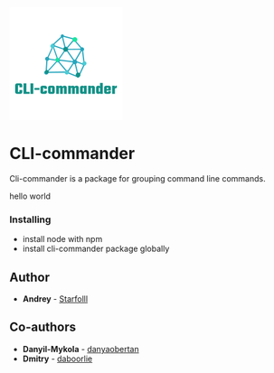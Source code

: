 ![](https://github.com/Starfolll/cli-commander/blob/master/pics/CLI.png)

# CLI-commander

Cli-commander is a package for grouping command line commands.

hello world

### Installing

* install node with npm
* install cli-commander package globally

## Author

* **Andrey** - [Starfolll](https://github.com/Starfolll)

## Co-authors

* **Danyil-Mykola** - [danyaobertan](https://github.com/danyaobertan)
* **Dmitry** - [daboorlie](https://github.com/daboorlie)
